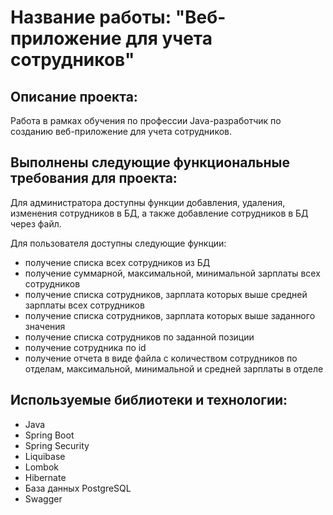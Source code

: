 # **Название работы: "Веб-приложение для учета сотрудников"**

## Описание проекта:
Работа в рамках обучения по профессии Java-разработчик по созданию веб-приложение для учета сотрудников.

## Выполнены следующие функциональные требования для проекта: 

Для администратора доступны функции добавления, удаления, изменения сотрудников в БД, а также добавление сотрудников в БД через файл.

Для пользователя доступны следующие функции:
- получение списка всех сотрудников из БД
- получение суммарной, максимальной, минимальной зарплаты всех сотрудников
- получение списка сотрудников, зарплата которых выше средней зарплаты всех сотрудников
- получение списка сотрудников, зарплата которых выше заданного значения
- получение списка сотрудников по заданной позиции
- получение сотрудника по id
- получение отчета в виде файла с количеством сотрудников по отделам, максимальной, минимальной и средней зарплаты в отделе

## Используемые библиотеки и технологии:
- Java
- Spring Boot
- Spring Security
- Liquibase
- Lombok
- Hibernate
- База данных PostgreSQL
- Swagger
